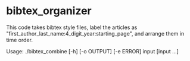 # bibtex_organizer
This code takes bibtex style files, label the articles as "first_author_last_name:4_digit_year:starting_page", and arrange them in time order.

Usage:
./bibtex_combine [-h] [-o OUTPUT] [-e ERROR] input [input ...]
